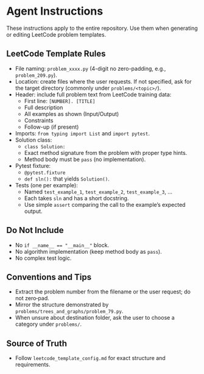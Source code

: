 # Agent Instructions

These instructions apply to the entire repository. Use them when generating or editing LeetCode problem templates.

## LeetCode Template Rules

- File naming: `problem_xxxx.py` (4-digit no zero-padding, e.g., `problem_209.py`).
- Location: create files where the user requests. If not specified, ask for the target directory (commonly under `problems/<topic>/`).
- Header: include full problem text from LeetCode training data:
  - First line: `[NUMBER]. [TITLE]`
  - Full description
  - All examples as shown (Input/Output)
  - Constraints
  - Follow-up (if present)
- Imports: `from typing import List` and `import pytest`.
- Solution class:
  - `class Solution:`
  - Exact method signature from the problem with proper type hints.
  - Method body must be `pass` (no implementation).
- Pytest fixture:
  - `@pytest.fixture`
  - `def sln():` that yields `Solution()`.
- Tests (one per example):
  - Named `test_example_1`, `test_example_2`, `test_example_3`, ...
  - Each takes `sln` and has a short docstring.
  - Use simple `assert` comparing the call to the example’s expected output.

## Do Not Include

- No `if __name__ == "__main__"` block.
- No algorithm implementation (keep method body as `pass`).
- No complex test logic.

## Conventions and Tips

- Extract the problem number from the filename or the user request; do not zero‑pad.
- Mirror the structure demonstrated by `problems/trees_and_graphs/problem_79.py`.
- When unsure about destination folder, ask the user to choose a category under `problems/`.

## Source of Truth

- Follow `leetcode_template_config.md` for exact structure and requirements.

